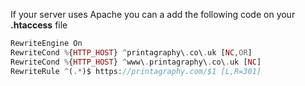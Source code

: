 If your server uses Apache you can a add the following code on your **.htaccess** file
```php
RewriteEngine On
RewriteCond %{HTTP_HOST} ^printagraphy\.co\.uk [NC,OR]
RewriteCond %{HTTP_HOST} ^www\.printagraphy\.co\.uk [NC]
RewriteRule ^(.*)$ https://printagraphy.com/$1 [L,R=301]
```